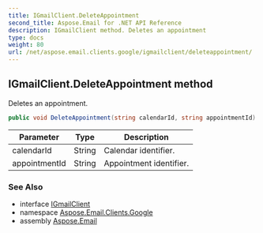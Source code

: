 ```yaml
---
title: IGmailClient.DeleteAppointment
second_title: Aspose.Email for .NET API Reference
description: IGmailClient method. Deletes an appointment
type: docs
weight: 80
url: /net/aspose.email.clients.google/igmailclient/deleteappointment/
---
```

## IGmailClient.DeleteAppointment method

Deletes an appointment.

```csharp
public void DeleteAppointment(string calendarId, string appointmentId)
```

| Parameter | Type | Description |
| --- | --- | --- |
| calendarId | String | Calendar identifier. |
| appointmentId | String | Appointment identifier. |

### See Also

* interface [IGmailClient](../)
* namespace [Aspose.Email.Clients.Google](../../igmailclient/)
* assembly [Aspose.Email](../../../)


